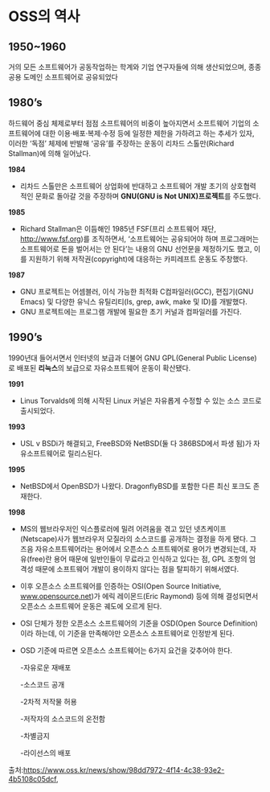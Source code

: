 # **OSS의 역사**
## **1950~1960**
거의 모든 소프트웨어가 공동작업하는 학계와 기업 연구자들에 의해 생산되었으며, 종종 공용 도메인 소프트웨어로 공유되었다

## **1980’s**
하드웨어 중심 체제로부터 점점 소프트웨어의 비중이 높아지면서 소프트웨어 기업의 소프트웨어에 대한 이용·배포·복제·수정 등에 일정한 제한을 가하려고 하는 추세가 있자, 이러한 ‘독점’ 체제에 반발해 ‘공유’를 주장하는 운동이 리차드 스톨만(Richard Stallman)에 의해 일어났다.

**1984**
- 리차드 스톨만은 소프트웨어 상업화에 반대하고 소프트웨어 개발 초기의 상호협력적인 문화로 돌아갈 것을 주장하며 **GNU(GNU is Not UNIX)프로젝트**를 주도했다. 

**1985**
- Richard Stallman은 이듬해인 1985년 FSF(프리 소프트웨어 재단, http://www.fsf.org)를 조직하면서, ‘소프트웨어는 공유되어야 하며 프로그래머는 소프트웨어로 돈을 벌어서는 안 된다’는 내용의 GNU 선언문을 제정하기도 했고, 이를 지원하기 위해 저작권(copyright)에 대응하는 카피레프트 운동도 주창했다.

**1987**
- GNU 프로젝트는 어셈블러, 이식 가능한 최적화 C컴파일러(GCC), 편집기(GNU Emacs) 및 다양한 유닉스 유틸리티(Is, grep, awk, make 및 ID)를 개발했다.
- GNU 프로젝트에는 프로그램 개발에 필요한 초기 커널과 컴파일러를 가진다.

## **1990’s**
1990년대 들어서면서 인터넷의 보급과 더불어 GNU GPL(General Public License)로 배포된 **리눅스**의 보급으로 자유소프트웨어 운동이 확산됐다.

**1991**
- Linus Torvalds에 의해 시작된 Linux 커널은 자유롭게 수정할 수 있는 소스 코드로 출시되었다.

**1993**
- USL v BSDi가 해결되고, FreeBSD와 NetBSD(둘 다 386BSD에서 파생 됨)가 자유소프트웨어로 릴리스된다.

**1995**
- NetBSD에서 OpenBSD가 나왔다. DragonflyBSD를 포함한 다른 최신 포크도 존재한다.

**1998**
- MS의 웹브라우저인 익스플로러에 밀려 어려움을 겪고 있던 넷츠케이프(Netscape)사가 웹브라우저 모질라의 소스코드를 공개하는 결정을 하게 됐다. 그 즈음 자유소프트웨어라는 용어에서 오픈소스 소프트웨어로 용어가 변경되는데, 자유(free)란 용어 때문에 일반인들이 무료라고 인식하고 있다는 점, GPL 조항의 엄격성 때문에 소프트웨어 개발이 용이하지 않다는 점을 탈피하기 위해서였다.
- 이후 오픈소스 소프트웨어를 인증하는 OSI(Open Source Initiative, www.opensource.net)가 에릭 레이몬드(Eric Raymond) 등에 의해 결성되면서 오픈소스 소프트웨어 운동은 궤도에 오르게 된다.
- OSI 단체가 정한 오픈소스 소프트웨어의 기준을 OSD(Open Source Definition)이라 하는데, 이 기준을 만족해야만 오픈소스 소프트웨어로 인정받게 된다.
- OSD 기준에 따르면 오픈소스 소프트웨어는 6가지 요건을 갖추어야 한다.  

  -자유로운 재배포
  
  -소스코드 공개
  
  -2차적 저작물 허용
  
  -저작자의 소스코드의 온전함
  
  -차별금지
  
  -라이선스의 배포

출처:https://www.oss.kr/news/show/98dd7972-4f14-4c38-93e2-4b5108c05dcf,
